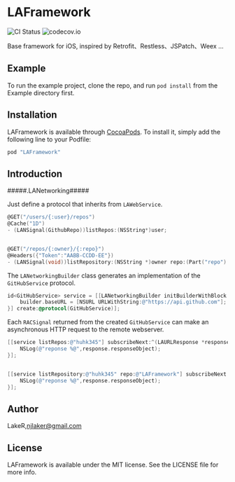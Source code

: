 # LAFramework

![CI Status](https://img.shields.io/travis/huhk345/LAFramework.svg?branch=master&style=flat)
![codecov.io](https://codecov.io/github/huhk345/LAFramework/branch/master/graphs/badge.svg)

Base framework for iOS, inspired by Retrofit、Restless、JSPatch、Weex ...

## Example

To run the example project, clone the repo, and run `pod install` from the Example directory first.

## Installation

LAFramework is available through [CocoaPods](http://cocoapods.org). To install
it, simply add the following line to your Podfile:

```ruby
pod "LAFramework"
```

## Introduction

#####.LANetworking#####

Just define a protocol that inherits from `LAWebService`.

```objective-c
@GET("/users/{:user}/repos")
@Cache("1D")
- (LANSignal(GithubRepo))listRepos:(NSString*)user;


@GET("/repos/{:owner}/{:repo}")
@Headers({"Token":"AABB-CCDD-EE"})
- (LANSignal(void))listRepository:(NSString *)owner repo:(Part("repo") NSString *)arg;
```


The `LANetworkingBuilder` class generates an implementation of the `GitHubService` protocol.

```objective-c
id<GitHubService> service = [[LANetworkingBuilder initBuilderWithBlock:^(LANetworkingBuilder *builder) {
    builder.baseURL = [NSURL URLWithString:@"https://api.github.com"];
}] create:@protocol(GitHubService)];
```

Each `RACSignal` returned from the created `GitHubService` can make an asynchronous HTTP request to the remote webserver.

```objective-c
[[service listRepos:@"huhk345"] subscribeNext:^(LAURLResponse *response) {
    NSLog(@"reponse %@",response.responseObject);
}];


[[service listRepository:@"huhk345" repo:@"LAFramework"] subscribeNext:^(LAURLResponse *response) {
    NSLog(@"reponse %@",response.responseObject);
}];
```


## Author

LakeR,njlaker@gmail.com	

## License

LAFramework is available under the MIT license. See the LICENSE file for more info.
